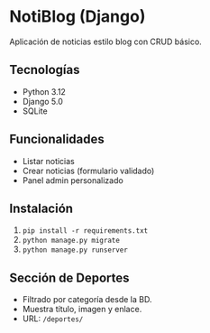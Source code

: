 # NotiBlog (Django)

Aplicación de noticias estilo blog con CRUD básico.

## Tecnologías
- Python 3.12
- Django 5.0
- SQLite

## Funcionalidades
- Listar noticias
- Crear noticias (formulario validado)
- Panel admin personalizado

## Instalación
1. `pip install -r requirements.txt`
2. `python manage.py migrate`
3. `python manage.py runserver`

## Sección de Deportes
- Filtrado por categoría desde la BD.
- Muestra título, imagen y enlace.
- URL: `/deportes/`